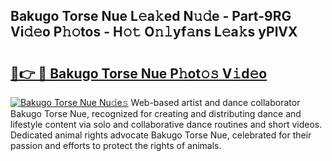 ## Bakugo Torse Nue L𝚎a𝚔ed N𝚞𝚍e - Part-9RG Vi𝚍𝚎o P𝚑𝚘tos - H𝚘𝚝 O𝚗𝚕yf𝚊ns L𝚎a𝚔s yPlVX

# <h2><a href="http://kfcg480.oniu.top/?m=Bakugo+Torse+Nue">🔗👉 🔴 Bakugo Torse Nue P𝚑ot𝚘𝚜 V𝚒d𝚎o</a></h2>

[![Bakugo Torse Nue Nu𝚍e𝚜](https://i.imgur.com/0qMVB7G.gif)](http://kfcg480.oniu.top/?m=Bakugo+Torse+Nue)
Web-based artist and dance collaborator Bakugo Torse Nue, recognized for creating and distributing dance and lifestyle content via solo and collaborative dance routines and short videos. Dedicated animal rights advocate Bakugo Torse Nue, celebrated for their passion and efforts to protect the rights of animals.  
